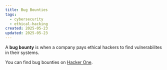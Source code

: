 ```yaml
---
title: Bug Bounties
tags:
  - cybersecurity
  - ethical-hacking
created: 2025-05-23
updated: 2025-05-23
---
```


A **bug bounty** is when a company pays ethical hackers to find vulnerabilites in their systems.

You can find bug bounties on [Hacker One](https://hackerone.com/bug-bounty-programs).
